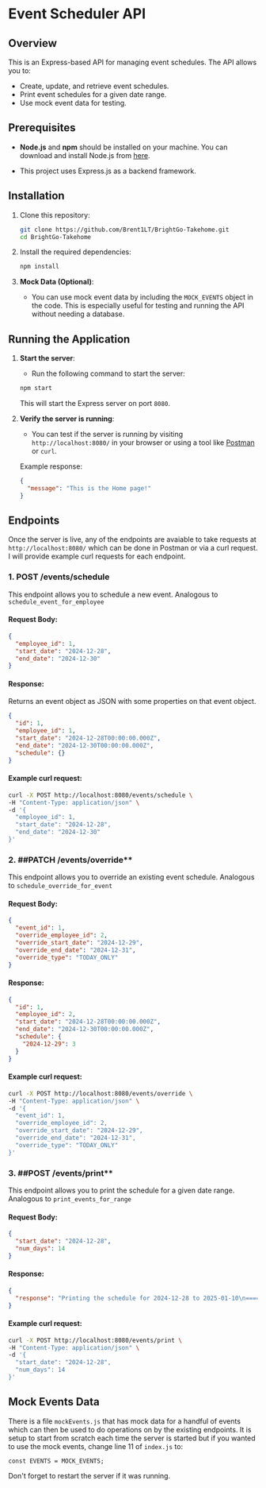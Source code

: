 # Event Scheduler API

## Overview

This is an Express-based API for managing event schedules. The API allows you to:
- Create, update, and retrieve event schedules.
- Print event schedules for a given date range.
- Use mock event data for testing.

## Prerequisites

- **Node.js** and **npm** should be installed on your machine. You can download and install Node.js from [here](https://nodejs.org/).

- This project uses Express.js as a backend framework.

## Installation

1. Clone this repository:

    ```bash
    git clone https://github.com/Brent1LT/BrightGo-Takehome.git
    cd BrightGo-Takehome
    ```

2. Install the required dependencies:

    ```bash
    npm install
    ```

3. **Mock Data (Optional)**:
   - You can use mock event data by including the `MOCK_EVENTS` object in the code. This is especially useful for testing and running the API without needing a database.

## Running the Application

1. **Start the server**:
   - Run the following command to start the server:

    ```bash
    npm start
    ```

    This will start the Express server on port `8080`.

2. **Verify the server is running**:
   - You can test if the server is running by visiting `http://localhost:8080/` in your browser or using a tool like [Postman](https://www.postman.com/) or `curl`.

    Example response:
    
    ```json
    {
      "message": "This is the Home page!"
    }
    ```

## Endpoints

Once the server is live, any of the endpoints are avaiable to take requests at `http://localhost:8080/` which can be done in Postman or via a curl request.
I will provide example curl requests for each endpoint.

### 1. **POST /events/schedule**

This endpoint allows you to schedule a new event. Analogous to `schedule_event_for_employee`

#### Request Body:

```json
{
  "employee_id": 1,
  "start_date": "2024-12-28",
  "end_date": "2024-12-30"
}
```

#### Response:
Returns an event object as JSON with some properties on that event object.

```json
{
  "id": 1,
  "employee_id": 1,
  "start_date": "2024-12-28T00:00:00.000Z",
  "end_date": "2024-12-30T00:00:00.000Z",
  "schedule": {}
}
```

#### Example curl request:
```bash
curl -X POST http://localhost:8080/events/schedule \
-H "Content-Type: application/json" \
-d '{
  "employee_id": 1,
  "start_date": "2024-12-28",
  "end_date": "2024-12-30"
}'
```

### 2. ##PATCH /events/override**

This endpoint allows you to override an existing event schedule. Analogous to `schedule_override_for_event`

#### Request Body:

```json
{
  "event_id": 1,
  "override_employee_id": 2,
  "override_start_date": "2024-12-29",
  "override_end_date": "2024-12-31",
  "override_type": "TODAY_ONLY"
}
```

#### Response:

```json
{
  "id": 1,
  "employee_id": 2,
  "start_date": "2024-12-28T00:00:00.000Z",
  "end_date": "2024-12-30T00:00:00.000Z",
  "schedule": {
    "2024-12-29": 3
  }
}
```

#### Example curl request:
```bash
curl -X POST http://localhost:8080/events/override \
-H "Content-Type: application/json" \
-d '{
  "event_id": 1,
  "override_employee_id": 2,
  "override_start_date": "2024-12-29",
  "override_end_date": "2024-12-31",
  "override_type": "TODAY_ONLY"
}'
```

### 3. ##POST /events/print**

This endpoint allows you to print the schedule for a given date range. Analogous to `print_events_for_range`

#### Request Body:

```json
{
  "start_date": "2024-12-28",
  "num_days": 14
}
```

#### Response:

```json
{
  "response": "Printing the schedule for 2024-12-28 to 2025-01-10\n==========2024-12-28==========\nEvent 1 | 2024-12-28 | Employee 1\n==========2024-12-29==========\nEvent 1 | 2024-12-29 | Employee 1\n==========2024-12-30==========\nEvent 1 | 2024-12-30 | Employee 1"
}
```

#### Example curl request:
```bash
curl -X POST http://localhost:8080/events/print \
-H "Content-Type: application/json" \
-d '{
  "start_date": "2024-12-28",
  "num_days": 14
}'
```

## Mock Events Data

There is a file `mockEvents.js` that has mock data for a handful of events which can then be used to do operations on by the existing endpoints.
It is setup to start from scratch each time the server is started but if you wanted to use the mock events, change line 11 of `index.js` to:

```
const EVENTS = MOCK_EVENTS;
```
Don't forget to restart the server if it was running. 